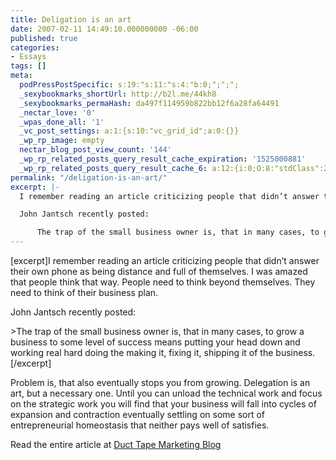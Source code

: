```yaml
---
title: Deligation is an art
date: 2007-02-11 14:49:10.000000000 -06:00
published: true
categories:
- Essays
tags: []
meta:
  podPressPostSpecific: s:19:"s:11:"s:4:"b:0;";";";
  _sexybookmarks_shortUrl: http://b2l.me/44kh8
  _sexybookmarks_permaHash: da497f114959b822bb12f6a28fa64491
  _nectar_love: '0'
  _wpas_done_all: '1'
  _vc_post_settings: a:1:{s:10:"vc_grid_id";a:0:{}}
  _wp_rp_image: empty
  nectar_blog_post_view_count: '144'
  _wp_rp_related_posts_query_result_cache_expiration: '1525000881'
  _wp_rp_related_posts_query_result_cache_6: a:12:{i:0;O:8:"stdClass":2:{s:7:"post_id";s:4:"1882";s:5:"score";s:17:"20.96546455278747";}i:1;O:8:"stdClass":2:{s:7:"post_id";s:3:"863";s:5:"score";s:17:"18.86407693773513";}i:2;O:8:"stdClass":2:{s:7:"post_id";s:4:"1157";s:5:"score";s:18:"17.728155417636795";}i:3;O:8:"stdClass":2:{s:7:"post_id";s:4:"1185";s:5:"score";s:18:"17.261513691198942";}i:4;O:8:"stdClass":2:{s:7:"post_id";s:4:"1619";s:5:"score";s:18:"16.755218472538054";}i:5;O:8:"stdClass":2:{s:7:"post_id";s:4:"1265";s:5:"score";s:18:"16.647084029913703";}i:6;O:8:"stdClass":2:{s:7:"post_id";s:4:"1142";s:5:"score";s:18:"16.498868085606258";}i:7;O:8:"stdClass":2:{s:7:"post_id";s:3:"178";s:5:"score";s:18:"16.482339066456753";}i:8;O:8:"stdClass":2:{s:7:"post_id";s:4:"1853";s:5:"score";s:17:"15.75055586827167";}i:9;O:8:"stdClass":2:{s:7:"post_id";s:3:"725";s:5:"score";s:18:"15.477377763202538";}i:10;O:8:"stdClass":2:{s:7:"post_id";s:2:"29";s:5:"score";s:18:"15.329430585621116";}i:11;O:8:"stdClass":2:{s:7:"post_id";s:3:"400";s:5:"score";s:17:"15.27747961304644";}}
permalink: "/deligation-is-an-art/"
excerpt: |-
  I remember reading an article criticizing people that didn’t answer their own phone as being distance and full of themselves. I was amazed that people think that way. People need to think beyond themselves. They need to think of their business plan.

  John Jantsch recently posted:

      The trap of the small business owner is, that in many cases, to grow a business to some level of success means putting your head down and working real hard doing the making it, fixing it, shipping it of the business.
---
```

<p>[excerpt]I remember reading an article criticizing people that didn’t answer their own phone as being distance and full of themselves. I was amazed that people think that way. People need to think beyond themselves. They need to think of their business plan.</p>
<p>John Jantsch recently posted:</p>
>The trap of the small business owner is, that in many cases, to grow a business to some level of success means putting your head down and working real hard doing the making it, fixing it, shipping it of the business.[/excerpt]</p>
<p>Problem is, that also eventually stops you from growing. Delegation is an art, but a necessary one. Until you can unload the technical work and focus on the strategic work you will find that your business will fall into cycles of expansion and contraction eventually settling on some sort of entrepreneurial homeostasis that neither pays well of satisfies.</p></blockquote>
<p>Read the entire article at <a href="http://www.ducttapemarketing.com/weblog.php?id=P882" rel="nofollow">Duct Tape Marketing Blog</a></p>
